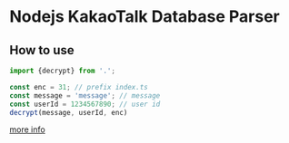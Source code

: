 # Nodejs KakaoTalk Database Parser

## How to use

```typescript
import {decrypt} from '.';

const enc = 31; // prefix index.ts
const message = 'message'; // message
const userId = 1234567890; // user id
decrypt(message, userId, enc)
```

[more info](https://github.com/suRin01/kakao_db_parser)